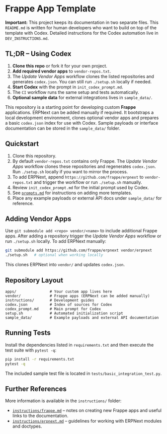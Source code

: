 
# Frappe App Template

**Important:** This project keeps its documentation in two separate files. This
`README.md` is written for human developers who want to build on top of the
template with Codex. Detailed instructions for the Codex automation live in
`DEV_INSTRUCTIONS.md`.

## TL;DR – Using Codex

1. **Clone this repo** or fork it for your own project.
2. **Add required vendor apps** to `vendor-repos.txt`.
3. The *Update Vendor Apps* workflow clones the listed repositories and
   generates `codex.json`. You can still run `./setup.sh` locally if needed.
4. **Start Codex** with the prompt in `init_codex_prompt.md`.
5. The `CI` workflow runs the same setup and tests automatically.
6. **Optional sample data** for external integrations lives in `sample_data/`.

This repository is a starting point for developing custom **Frappe** applications. ERPNext can be added manually if required. It bootstraps a local development environment, clones optional vendor apps and prepares a basic `codex.json` index for use with Codex. Sample payloads or interface documentation can be stored in the `sample_data/` folder.

## Quickstart

1. Clone this repository.
2. By default `vendor-repos.txt` contains only Frappe. The *Update Vendor Apps*
   workflow clones these repositories and regenerates `codex.json`. Run
   `./setup.sh` locally if you want to mirror the process.
3. To add ERPNext, append `https://github.com/frappe/erpnext` to
   `vendor-repos.txt` and trigger the workflow or run `./setup.sh` manually.
4. Review `init_codex_prompt.md` for the initial prompt used by Codex.
5. See [`prompts.md`](prompts.md) for instructions on adding more templates.
6. Place any example payloads or external API docs under `sample_data/` for
   reference.

## Adding Vendor Apps

Use `git submodule add <repo> vendor/<name>` to include additional Frappe apps.
After adding a repository trigger the *Update Vendor Apps* workflow or run
`./setup.sh` locally. To add ERPNext manually:

```bash
git submodule add https://github.com/frappe/erpnext vendor/erpnext
./setup.sh   # optional when working locally
```

This clones ERPNext into `vendor/` and updates `codex.json`.

## Repository Layout

```
apps/               # Your custom app lives here
vendor/             # Frappe apps (ERPNext can be added manually)
instructions/       # Development guides
codex.json          # Index of sources for Codex
codex_prompt.md     # Main prompt for Codex
setup.sh            # Automated initialization script
sample_data/        # Example payloads and external API documentation
```

## Running Tests

Install the dependencies listed in `requirements.txt` and then execute the test suite with `pytest -q`:

```bash
pip install -r requirements.txt
pytest -q
```

The included sample test file is located in `tests/basic_integration_test.py`.

## Further References

More information is available in the `instructions/` folder:

- [`instructions/frappe.md`](instructions/frappe.md) – notes on creating new
  Frappe apps and useful links to the documentation.
- [`instructions/erpnext.md`](instructions/erpnext.md) – guidelines for working
  with ERPNext modules and doctypes.
